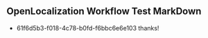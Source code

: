 ## OpenLocalization Workflow Test MarkDown
* 61f6d5b3-f018-4c78-b0fd-f6bbc6e6e103 thanks!

<!--HONumber=Aug16_HO3-->


